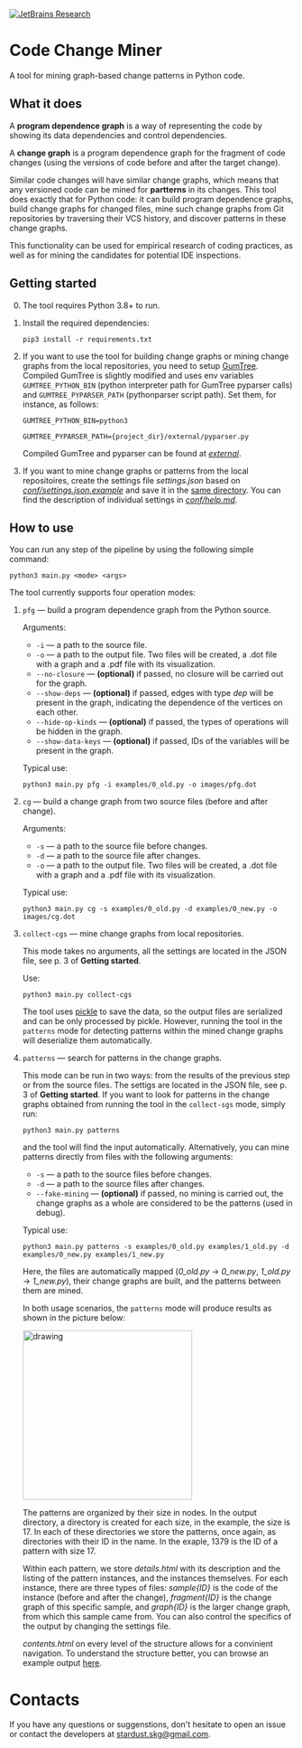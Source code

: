 [![JetBrains Research](https://jb.gg/badges/research.svg)](https://confluence.jetbrains.com/display/ALL/JetBrains+on+GitHub)

# Code Change Miner
A tool for mining graph-based change patterns in Python code.

## What it does
A **program dependence graph** is a way of representing the code by showing its data dependencies and control dependencies.

A **change graph** is a program dependence graph for the fragment of code changes (using the versions of code before and after the target change).

Similar code changes will have similar change graphs, which means that any versioned code can be mined for **partterns** in its changes. This tool does exactly that for Python code: it can build program dependence graphs, build change graphs for changed files, mine such change graphs from Git repositories by traversing their VCS history, and discover patterns in these change graphs.

This functionality can be used for empirical research of coding practices, as well as for mining the candidates for potential IDE inspections.

## Getting started
0. The tool requires Python 3.8+ to run.
1. Install the required dependencies:

    ```shell script
    pip3 install -r requirements.txt
    ```
    
2. If you want to use the tool for building change graphs or mining change graphs from the local repositories, you need to setup [GumTree](https://github.com/GumTreeDiff/gumtree). Compiled GumTree is slightly modified and uses env variables `GUMTREE_PYTHON_BIN` (python interpreter path for GumTree pyparser calls) and `GUMTREE_PYPARSER_PATH` (pythonparser script path). Set them, for instance, as follows: 

     ```shell script
     GUMTREE_PYTHON_BIN=python3
     ```
     ```shell script
     GUMTREE_PYPARSER_PATH={project_dir}/external/pyparser.py
     ```
 
    Compiled GumTree and pyparser can be found at [_external_](https://github.com/JetBrains-Research/code-change-miner/tree/master/external).
    
3. If you want to mine change graphs or patterns from the local repositoires, create the settings file _settings.json_ based on [_conf/settings.json.example_](https://github.com/JetBrains-Research/code-change-miner/blob/master/conf/settings.json.example) and save it in the [same directory](https://github.com/JetBrains-Research/code-change-miner/tree/master/conf). You can find the description of individual settings in [_conf/help.md_](https://github.com/JetBrains-Research/code-change-miner/blob/master/conf/help.md).

## How to use
You can run any step of the pipeline by using the following simple command:
```shell script
python3 main.py <mode> <args>
```

The tool currently supports four operation modes:

1. `pfg` — build a program dependence graph from the Python source.

    Arguments:
    - `-i` — a path to the source file.
    - `-o` — a path to the output file. Two files will be created, a .dot file with a graph and a .pdf file with its visualization.
    - `--no-closure` — **(optional)** if passed, no closure will be carried out for the graph.
    - `--show-deps` — **(optional)** if passed, edges with type _dep_ will be present in the graph, indicating the dependence of the vertices on each other.
    - `--hide-op-kinds` — **(optional)** if passed, the types of operations will be hidden in the graph.
    - `--show-data-keys` — **(optional)** if passed, IDs of the variables will be present in the graph.
    
    Typical use:
    
    ```shell script
    python3 main.py pfg -i examples/0_old.py -o images/pfg.dot
    ```
    
2. `cg` — build a change graph from two source files (before and after change).

    Arguments:
    - `-s` — a path to the source file before changes.
    - `-d` — a path to the source file after changes.
    - `-o` — a path to the output file. Two files will be created, a .dot file with a graph and a .pdf file with its visualization.
    
    Typical use:
    
    ```shell script
    python3 main.py cg -s examples/0_old.py -d examples/0_new.py -o images/cg.dot
    ```
    
3. `collect-cgs` — mine change graphs from local repositories.

    This mode takes no arguments, all the settings are located in the JSON file, see p. 3 of **Getting started**.
    
    Use:
    
    ```shell script
    python3 main.py collect-cgs
    ```
    
    The tool uses [pickle](https://docs.python.org/3/library/pickle.html) to save the data, so the output files are serialized and can be only processed by pickle. However, running the tool in the `patterns` mode for detecting patterns within the mined change graphs will deserialize them automatically. 
    
4. `patterns` — search for patterns in the change graphs.

    This mode can be run in two ways: from the results of the previous step or from the source files. The settigs are located in the JSON file, see p. 3 of **Getting started**. If you want to look for patterns in the change graphs obtained from running the tool in the `collect-sgs` mode, simply run:
    
    ```shell script
    python3 main.py patterns
    ```
    and the tool will find the input automatically. Alternatively, you can mine patterns directly from files with the following arguments:

    - `-s` — a path to the source files before changes.
    - `-d` — a path to the source files after changes.
    - `--fake-mining` — **(optional)** if passed, no mining is carried out, the change graphs as a whole are considered to be the patterns (used in debug).
    
    Typical use:
    
    ```shell script
    python3 main.py patterns -s examples/0_old.py examples/1_old.py -d examples/0_new.py examples/1_new.py
    ```
    
    Here, the files are automatically mapped (_0_old.py_ -> _0_new.py_, _1_old.py_ -> _1_new.py_), their change graphs are built, and the patterns between them are mined. 
    
    In both usage scenarios, the `patterns` mode will produce results as shown in the picture below:
    
    <img src="https://sun9-47.userapi.com/c857320/v857320810/1b19c7/Sr42Lt0TfMU.jpg" alt="drawing" width="300"/>
    
    The patterns are organized by their size in nodes. In the output directory, a directory is created for each size, in the example, the size is 17. In each of these directories we store the patterns, once again, as directories with their ID in the name. In the exaple, 1379 is the ID of a pattern with size 17.
    
    Within each pattern, we store _details.html_ with its description and the listing of the pattern instances, and the instances themselves. For each instance, there are three types of files: _sample{ID}_ is the code of the instance (before and after the change), _fragment{ID}_ is the change graph of this specific sample, and _graph{ID}_ is the larger change graph, from which this sample came from. You can also control the specifics of the output by changing the settings file.
    
    _contents.html_ on every level of the structure allows for a convinient navigation. To understand the structure better, you can browse an example output [here](https://stspbu.github.io/patterns/contents.html).
    
# Contacts
    
If you have any questions or suggenstions, don't hesitate to open an issue or contact the developers at stardust.skg@gmail.com.
